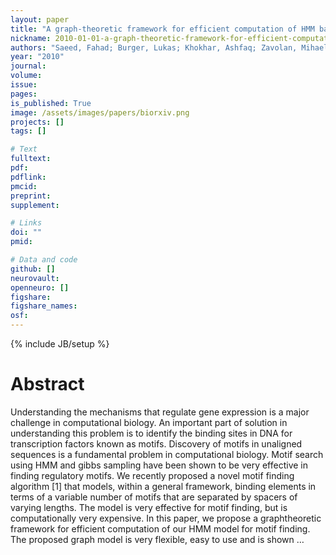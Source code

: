 ```yaml
---
layout: paper
title: "A graph-theoretic framework for efficient computation of HMM based motif finder"
nickname: 2010-01-01-a-graph-theoretic-framework-for-efficient-computation-of-hmm-based-motif-finder
authors: "Saeed, Fahad; Burger, Lukas; Khokhar, Ashfaq; Zavolan, Mihaela; "
year: "2010"
journal: 
volume: 
issue:
pages: 
is_published: True
image: /assets/images/papers/biorxiv.png
projects: []
tags: []

# Text
fulltext:
pdf:
pdflink:
pmcid:
preprint: 
supplement:

# Links
doi: ""
pmid:

# Data and code
github: []
neurovault:
openneuro: []
figshare:
figshare_names:
osf:
---
```

{% include JB/setup %}

# Abstract

Understanding the mechanisms that regulate gene expression is a major challenge in computational biology. An important part of solution in understanding this problem is to identify the binding sites in DNA for transcription factors known as motifs. Discovery of motifs in unaligned sequences is a fundamental problem in computational biology. Motif search using HMM and gibbs sampling have been shown to be very effective in finding regulatory motifs. We recently proposed a novel motif finding algorithm [1] that models, within a general framework, binding elements in terms of a variable number of motifs that are separated by spacers of varying lengths. The model is very effective for motif finding, but is computationally very expensive. In this paper, we propose a graphtheoretic framework for efficient computation of our HMM model for motif finding. The proposed graph model is very flexible, easy to use and is shown …
